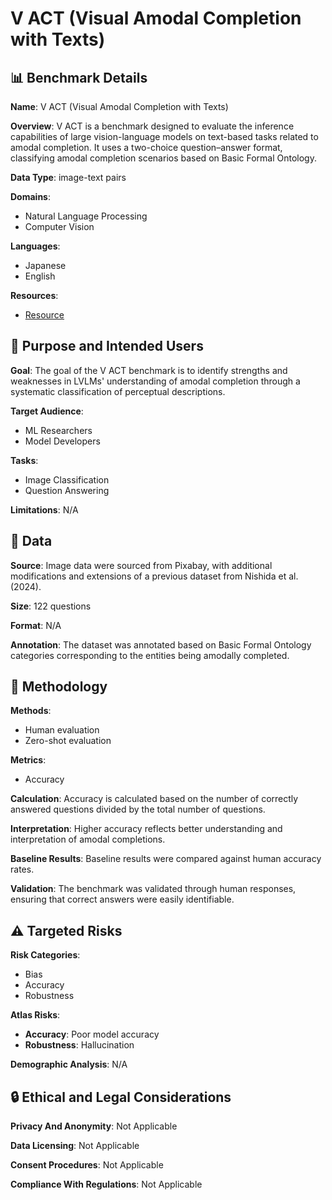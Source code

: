 # V ACT (Visual Amodal Completion with Texts)

## 📊 Benchmark Details

**Name**: V ACT (Visual Amodal Completion with Texts)

**Overview**: V ACT is a benchmark designed to evaluate the inference capabilities of large vision-language models on text-based tasks related to amodal completion. It uses a two-choice question–answer format, classifying amodal completion scenarios based on Basic Formal Ontology.

**Data Type**: image-text pairs

**Domains**:
- Natural Language Processing
- Computer Vision

**Languages**:
- Japanese
- English

**Resources**:
- [Resource](https://www.biorxiv.org/content/early/2024/07/10/2024.07.07.602347)

## 🎯 Purpose and Intended Users

**Goal**: The goal of the V ACT benchmark is to identify strengths and weaknesses in LVLMs' understanding of amodal completion through a systematic classification of perceptual descriptions.

**Target Audience**:
- ML Researchers
- Model Developers

**Tasks**:
- Image Classification
- Question Answering

**Limitations**: N/A

## 💾 Data

**Source**: Image data were sourced from Pixabay, with additional modifications and extensions of a previous dataset from Nishida et al. (2024).

**Size**: 122 questions

**Format**: N/A

**Annotation**: The dataset was annotated based on Basic Formal Ontology categories corresponding to the entities being amodally completed.

## 🔬 Methodology

**Methods**:
- Human evaluation
- Zero-shot evaluation

**Metrics**:
- Accuracy

**Calculation**: Accuracy is calculated based on the number of correctly answered questions divided by the total number of questions.

**Interpretation**: Higher accuracy reflects better understanding and interpretation of amodal completions.

**Baseline Results**: Baseline results were compared against human accuracy rates.

**Validation**: The benchmark was validated through human responses, ensuring that correct answers were easily identifiable.

## ⚠️ Targeted Risks

**Risk Categories**:
- Bias
- Accuracy
- Robustness

**Atlas Risks**:
- **Accuracy**: Poor model accuracy
- **Robustness**: Hallucination

**Demographic Analysis**: N/A

## 🔒 Ethical and Legal Considerations

**Privacy And Anonymity**: Not Applicable

**Data Licensing**: Not Applicable

**Consent Procedures**: Not Applicable

**Compliance With Regulations**: Not Applicable
